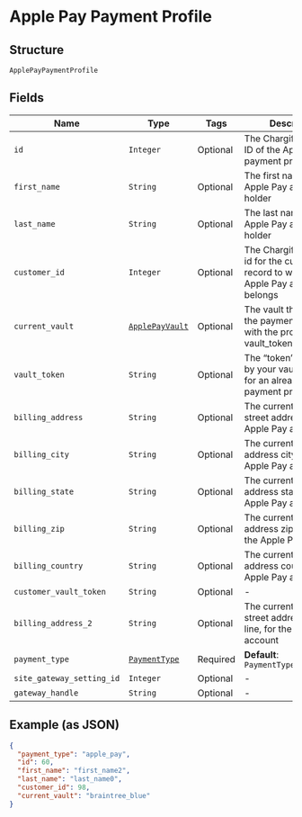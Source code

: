 
# Apple Pay Payment Profile

## Structure

`ApplePayPaymentProfile`

## Fields

| Name | Type | Tags | Description |
|  --- | --- | --- | --- |
| `id` | `Integer` | Optional | The Chargify-assigned ID of the Apple Pay payment profile. |
| `first_name` | `String` | Optional | The first name of the Apple Pay account holder |
| `last_name` | `String` | Optional | The last name of the Apple Pay account holder |
| `customer_id` | `Integer` | Optional | The Chargify-assigned id for the customer record to which the Apple Pay account belongs |
| `current_vault` | [`ApplePayVault`](../../doc/models/apple-pay-vault.md) | Optional | The vault that stores the payment profile with the provided vault_token. |
| `vault_token` | `String` | Optional | The “token” provided by your vault storage for an already stored payment profile |
| `billing_address` | `String` | Optional | The current billing street address for the Apple Pay account |
| `billing_city` | `String` | Optional | The current billing address city for the Apple Pay account |
| `billing_state` | `String` | Optional | The current billing address state for the Apple Pay account |
| `billing_zip` | `String` | Optional | The current billing address zip code for the Apple Pay account |
| `billing_country` | `String` | Optional | The current billing address country for the Apple Pay account |
| `customer_vault_token` | `String` | Optional | - |
| `billing_address_2` | `String` | Optional | The current billing street address, second line, for the Apple Pay account |
| `payment_type` | [`PaymentType`](../../doc/models/payment-type.md) | Required | **Default**: `PaymentType::APPLE_PAY` |
| `site_gateway_setting_id` | `Integer` | Optional | - |
| `gateway_handle` | `String` | Optional | - |

## Example (as JSON)

```json
{
  "payment_type": "apple_pay",
  "id": 60,
  "first_name": "first_name2",
  "last_name": "last_name0",
  "customer_id": 98,
  "current_vault": "braintree_blue"
}
```

